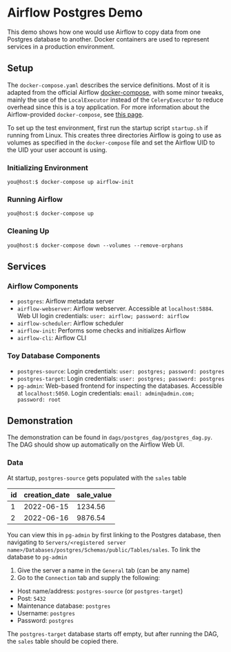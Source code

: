 # Airflow Postgres Demo

This demo shows how one would use Airflow to copy data from one Postgres database to another. Docker containers are used to represent services in a production environment. 

## Setup
The `docker-compose.yaml` describes the service definitions. Most of it is adapted from the official Airflow [docker-compose](https://airflow.apache.org/docs/apache-airflow/2.3.2/docker-compose.yaml), with some minor tweaks, mainly the use of the `LocalExecutor` instead of the `CeleryExecutor` to reduce overhead since this is a toy application. For more information about the Airflow-provided `docker-compose`, see [this page](https://airflow.apache.org/docs/apache-airflow/stable/start/docker.html).

To set up the test environment, first run the startup script `startup.sh` if running from Linux. This creates three directories Airflow is going to use as volumes as specified in the `docker-compose` file and set the Airflow UID to the UID your user account is using.

### Initializing Environment
```console
you@host:$ docker-compose up airflow-init
```

### Running Airflow
```console
you@host:$ docker-compose up
```

### Cleaning Up
```console
you@host:$ docker-compose down --volumes --remove-orphans
```

## Services
### Airflow Components
- `postgres`: Airflow metadata server
- `airflow-webserver`: Airflow webserver. Accessible at `localhost:5884`. Web UI login credentials: `user: airflow; password: airflow`
- `airflow-scheduler`: Airflow scheduler
- `airflow-init`: Performs some checks and initializes Airflow
- `airflow-cli`: Airflow CLI

### Toy Database Components
- `postgres-source`: Login credentials: `user: postgres; password: postgres`
- `postgres-target`: Login credentials: `user: postgres; password: postgres`
- `pg-admin`: Web-based frontend for inspecting the databases. Accessible at `localhost:5050`. Login credentials: `email: admin@admin.com; password: root`

## Demonstration
The demonstration can be found in `dags/postgres_dag/postgres_dag.py`. The DAG should show up automatically on the Airflow Web UI.

### Data
At startup, `postgres-source` gets populated with the `sales` table

| id  | creation_date | sale_value |
| --- | ------------- | ---------- |
|  1  |  2022-06-15   |  1234.56   |
|  2  |  2022-06-16   |  9876.54   |

You can view this in `pg-admin` by first linking to the Postgres database, then navigating to `Servers/<registered server name>/Databases/postgres/Schemas/public/Tables/sales`. To link the database to `pg-admin`
1. Give the server a name in the `General` tab (can be any name)
2. Go to the `Connection` tab and supply the following:
- Host name/address: `postgres-source` (or `postgres-target`)
- Post: `5432`
- Maintenance database: `postgres`
- Username: `postgres`
- Password: `postgres`

The `postgres-target` database starts off empty, but after running the DAG, the `sales` table should be copied there.
